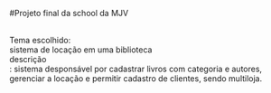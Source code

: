 #Projeto final da school da MJV

<br>Tema escolhido:</br> sistema de locação em uma biblioteca
<br>descrição</br>: sistema desponsável por cadastrar livros com categoria e autores, gerenciar a locação e permitir cadastro de clientes, sendo multiloja.
